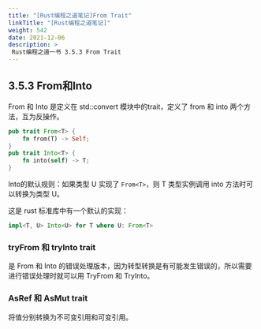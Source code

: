 ```yaml
---
title: "[Rust编程之道笔记]From Trait"
linkTitle: "[Rust编程之道笔记]"
weight: 542
date: 2021-12-06
description: >
 Rust编程之道一书 3.5.3 From Trait
---
```


## 3.5.3 From和Into

From 和 Into 是定义在 std::convert 模块中的trait，定义了 from 和 into 两个方法，互为反操作。

```rust
pub trait From<T> {
    fn from(T) -> Self;
}
pub trait Into<T> {
    fn into(self) -> T;
}
```

Into的默认规则：如果类型 U 实现了 `From<T>`，则 T 类型实例调用 into 方法时可以转换为类型 U。

这是 rust 标准库中有一个默认的实现：

```rust
impl<T, U> Into<U> for T where U: From<T>
```



### tryFrom 和 tryInto trait

是 From 和 Into 的错误处理版本，因为转型转换是有可能发生错误的，所以需要进行错误处理时就可以用 TryFrom 和 TryInto。



### AsRef 和 AsMut trait

将值分别转换为不可变引用和可变引用。

